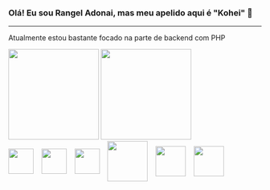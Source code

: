 ### Olá! Eu sou Rangel Adonai, mas meu apelido aqui é "Kohei" 👋
<hr>
<p>Atualmente estou bastante focado na parte de backend com PHP</p>
<div>
  <img height="180em" src="https://github-readme-stats.vercel.app/api?username=rangelkohei&show_icons=true&theme=dark"/>
  <img height="180em" src="https://github-readme-stats.vercel.app/api/top-langs/?username=anuraghazra&layout=compact&theme=dark"/>
</div>
<div>
    <img align="center" height="50px" src="https://cdn.jsdelivr.net/gh/devicons/devicon/icons/html5/html5-original.svg"/>&nbsp;&nbsp;&nbsp;
    <img align="center" height="50px" src="https://cdn.jsdelivr.net/gh/devicons/devicon/icons/css3/css3-original.svg"/>&nbsp;&nbsp;&nbsp;
    <img align="center" height="50px" src="https://cdn.jsdelivr.net/gh/devicons/devicon/icons/javascript/javascript-plain.svg"/>&nbsp;&nbsp;&nbsp;
    <img align="center" height="80ox" src="https://res.cloudinary.com/practicaldev/image/fetch/s--bcsZuthB--/c_limit,f_auto,fl_progressive,q_80,w_192/https://dev-to-uploads.s3.amazonaws.com/uploads/badge/badge_image/21/php-elephant.png"/>&nbsp;&nbsp;&nbsp;
    <img align="center" height="60px" src="https://cdn.jsdelivr.net/gh/devicons/devicon/icons/mysql/mysql-original.svg"/>&nbsp;&nbsp;&nbsp;
    <img align="center" height="60px" src="https://cdn.jsdelivr.net/gh/devicons/devicon/icons/gitlab/gitlab-original-wordmark.svg"/>&nbsp;&nbsp;&nbsp;
</div>
